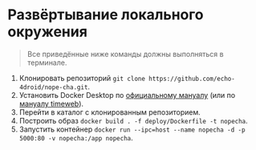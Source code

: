 # Развёртывание локального окружения
> Все приведённые ниже команды должны выполняться в терминале.
1. Клонировать репозиторий `git clone https://github.com/echo-4droid/nope-cha.git`.
2. Установить Docker Desktop по [официальному мануалу](https://docs.docker.com/desktop/install/ubuntu/) (или по [мануалу timeweb](https://timeweb.cloud/tutorials/docker/kak-ustanovit-docker-na-ubuntu-22-04)).
3. Перейти в каталог с клонированным репозиторием.
3. Построить образ `docker build . -f deploy/Dockerfile -t nopecha`.
4. Запустить контейнер `docker run --ipc=host --name nopecha -d -p 5000:80 -v nopecha:/app nopecha`.
